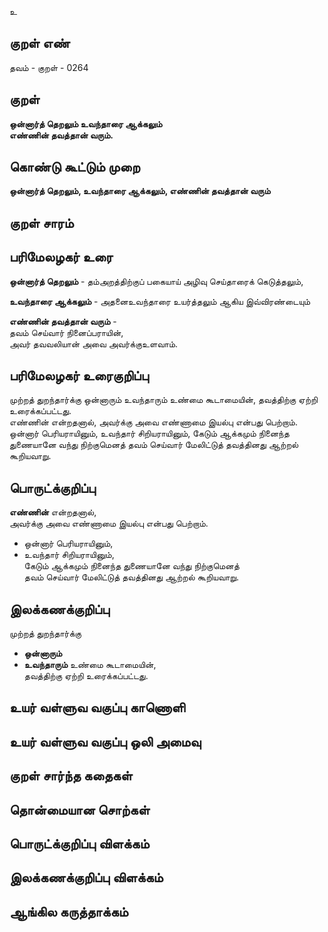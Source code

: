 உ

## குறள் எண் 

தவம் - குறள் - 0264  

## குறள் 

**ஒன்னார்த் தெறலும் உவந்தாரை ஆக்கலும்  
எண்ணின் தவத்தான் வரும்.**

## கொண்டு கூட்டும் முறை

**ஒன்னார்த் தெறலும், உவந்தாரை ஆக்கலும், எண்ணின் தவத்தான் வரும்**

## குறள் சாரம் 


## பரிமேலழகர் உரை

**ஒன்னார்த் தெறலும்** - தம்அறத்திற்குப் பகையாய் அழிவு செய்தாரைக் கெடுத்தலும்,   

**உவந்தாரை ஆக்கலும்** - அதனைஉவந்தாரை உயர்த்தலும் ஆகிய இவ்விரண்டையும்   

**எண்ணின் தவத்தான் வரும்** -   
தவம் செய்வார் நினைப்பராயின்,   
அவர் தவவலியான் அவை அவர்க்குஉளவாம். 

## பரிமேலழகர் உரைகுறிப்பு   

முற்றத் துறந்தார்க்கு ஒன்னாரும் உவந்தாரும் உண்மை கூடாமையின், தவத்திற்கு ஏற்றி உரைக்கப்பட்டது.   
எண்ணின் என்றதனால், அவர்க்கு அவை எண்ணாமை இயல்பு என்பது பெற்றாம்.   
ஒன்னார் பெரியராயினும், உவந்தார் சிறியராயினும், கேடும் ஆக்கமும் நினைந்த துணையானே வந்து நிற்குமெனத் தவம் செய்வார் மேலிட்டுத் தவத்தினது ஆற்றல் கூறியவாறு.     

## பொருட்க்குறிப்பு 
 
**எண்ணின்** என்றதனால்,   
அவர்க்கு அவை எண்ணாமை இயல்பு என்பது பெற்றாம்.    

* ஒன்னார் பெரியராயினும்,   
* உவந்தார் சிறியராயினும்,   
கேடும் ஆக்கமும் நினைந்த துணையானே வந்து நிற்குமெனத்   
தவம் செய்வார் மேலிட்டுத் தவத்தினது ஆற்றல் கூறியவாறு.   

## இலக்கணக்குறிப்பு  

முற்றத் துறந்தார்க்கு   
* **ஒன்னாரும்**   
* **உவந்தாரும்** உண்மை கூடாமையின்,  
தவத்திற்கு ஏற்றி உரைக்கப்பட்டது.    

## உயர் வள்ளுவ வகுப்பு காணொளி


## உயர் வள்ளுவ வகுப்பு ஒலி அமைவு 

 
## குறள் சார்ந்த கதைகள் 


## தொன்மையான சொற்கள்


## பொருட்க்குறிப்பு விளக்கம்


## இலக்கணக்குறிப்பு விளக்கம்


## ஆங்கில கருத்தாக்கம் 


